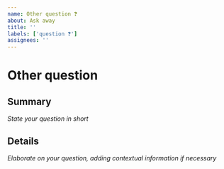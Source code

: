 ```yaml
---
name: Other question ❓
about: Ask away
title: ''
labels: ['question ❓']
assignees: ''
---
```


# Other question

## Summary

*State your question in short*

## Details

*Elaborate on your question, adding contextual information if necessary*
